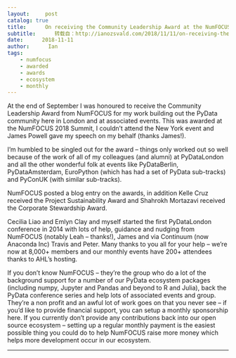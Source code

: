 ```yaml
---
layout:     post
catalog: true
title:      On receiving the Community Leadership Award at the NumFOCUS Summit 2018
subtitle:      转载自：http://ianozsvald.com/2018/11/11/on-receiving-the-community-leadership-award-at-the-numfocus-summit-2018/
date:      2018-11-11
author:      Ian
tags:
    - numfocus
    - awarded
    - awards
    - ecosystem
    - monthly
---
```


At the end of September I was honoured to receive the Community Leadership Award from NumFOCUS for my work building out the PyData community here in London and at associated events. This was awarded at the NumFOCUS 2018 Summit, I couldn’t attend the New York event and James Powell gave my speech on my behalf (thanks James!).


I’m humbled to be singled out for the award – things only worked out so well because of the work of all of my colleagues (and alumni) at PyDataLondon and all the other wonderful folk at events like PyDataBerlin, PyDataAmsterdam, EuroPython (which has had a set of PyData sub-tracks) and PyConUK (with similar sub-tracks).

NumFOCUS posted a blog entry on the awards, in addition Kelle Cruz received the Project Sustainability Award and Shahrokh Mortazavi received the Corporate Stewardship Award.

Cecilia Liao and Emlyn Clay and myself started the first PyDataLondon conference in 2014 with lots of help, guidance and nudging from NumFOCUS (notably Leah – thanks!), James and via Continuum (now Anaconda Inc) Travis and Peter. Many thanks to you all for your help – we’re now at 8,000+ members and our monthly events have 200+ attendees thanks to AHL’s hosting.


If you don’t know NumFOCUS – they’re the group who do a lot of the background support for a number of our PyData ecosystem packages (including numpy, Jupyter and Pandas and beyond to R and Julia), back the PyData conference series and help lots of associated events and group. They’re a non profit and an awful lot of work goes on that you never see – if you’d like to provide financial support, you can setup a monthly sponsorship here. If you currently don’t provide any contributions back into our open source ecosystem – setting up a regular monthly payment is the easiest possible thing you could do to help NumFOCUS raise more money which helps more development occur in our ecosystem.

---
